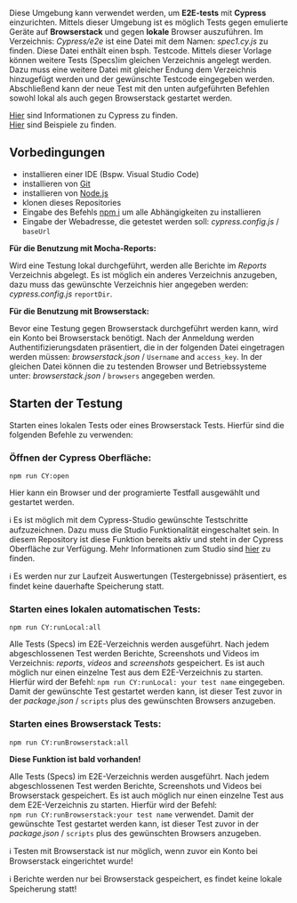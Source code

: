 Diese Umgebung kann verwendet werden, um **E2E-tests** mit **Cypress** einzurichten. Mittels dieser Umgebung ist es möglich Tests gegen emulierte Geräte auf **Browserstack** und gegen **lokale** Browser auszuführen. Im Verzeichnis: *Cypress/e2e* ist eine Datei mit dem Namen: *spec1.cy.js* zu finden. Diese Datei enthält einen bsph. Testcode. Mittels dieser Vorlage können weitere Tests (Specs)im gleichen Verzeichnis angelegt werden.
Dazu muss eine weitere Datei mit gleicher Endung dem Verzeichnis hinzugefügt werden und der gewünschte Testcode eingegeben werden. Abschließend kann der neue Test mit den unten aufgeführten Befehlen sowohl lokal als auch gegen Browserstack gestartet werden. 
 
[Hier](https://docs.cypress.io/guides/overview/why-cypress) sind Informationen zu Cypress zu finden.<br>
[Hier](https://docs.cypress.io/examples/examples/recipes) sind Beispiele zu finden.

## Vorbedingungen

* installieren einer IDE (Bspw. Visual Studio Code)
* installieren von [Git](https://git-scm.com/downloads)
* installieren von [Node.js](https://nodejs.org/de/download/)
* klonen dieses Repositories
* Eingabe des Befehls [npm i]() um alle Abhängigkeiten zu installieren
* Eingabe der Webadresse, die getestet werden soll: *cypress.config.js* / `baseUrl`

**Für die Benutzung mit Mocha-Reports:**

Wird eine Testung lokal durchgeführt, werden alle Berichte im *Reports* Verzeichnis abgelegt. Es ist möglich ein anderes Verzeichnis anzugeben, dazu muss das gewünschte Verzeichnis hier angegeben werden: *cypress.config.js* `reportDir`.

**Für die Benutzung mit Browserstack:**

Bevor eine Testung gegen Browserstack durchgeführt werden kann, wird ein Konto bei Browserstack benötigt. Nach der Anmeldung werden Authentifizierungsdaten präsentiert, die in der folgenden Datei eingetragen werden müssen: *browserstack.json* / `Username` and `access_key`. In der gleichen Datei können die zu testenden Browser und Betriebssysteme unter: *browserstack.json* / `browsers` angegeben werden.

## Starten der Testung

Starten eines lokalen Tests oder eines Browserstack Tests. Hierfür sind die folgenden Befehle zu verwenden:

### Öffnen der Cypress Oberfläche:

`npm run CY:open`

Hier kann ein Browser und der programierte Testfall ausgewählt und gestartet werden.

:information_source: Es ist möglich mit dem Cypress-Studio gewünschte Testschritte aufzuzeichnen. Dazu muss die Studio Funktionalität eingeschaltet sein. In diesem Repository ist diese Funktion bereits aktiv und steht in der Cypress Oberfläche zur Verfügung. Mehr Informationen zum Studio sind [hier](https://docs.cypress.io/guides/references/cypress-studio#Extending-a-Test) zu finden.

:information_source: Es werden nur zur Laufzeit Auswertungen (Testergebnisse) präsentiert, es findet keine dauerhafte Speicherung statt.

### Starten eines lokalen automatischen Tests: 

`npm run CY:runLocal:all`

Alle Tests (Specs) im E2E-Verzeichnis werden ausgeführt. Nach jedem abgeschlossenen Test werden Berichte, Screenshots und Videos im Verzeichnis: *reports*, *videos* and *screenshots* gespeichert. Es ist auch möglich nur einen einzelne Test aus dem E2E-Verzeichnis zu starten. Hierfür wird der Befehl: `npm run CY:runLocal: your test name` eingegeben. Damit der gewünschte Test gestartet werden kann, ist dieser Test zuvor in der *package.json* / `scripts` plus des gewünschten Browsers anzugeben. 

### Starten eines Browserstack Tests:

`npm run CY:runBrowserstack:all`

**Diese Funktion ist bald vorhanden!**

Alle Tests (Specs) im E2E-Verzeichnis werden ausgeführt. Nach jedem abgeschlossenen Test werden Berichte, Screenshots und Videos bei Browserstack gespeichert. Es ist auch möglich nur einen einzelne Test aus dem E2E-Verzeichnis zu starten. Hierfür wird der Befehl:<br>
 `npm run CY:runBrowserstack:your test name` verwendet. Damit der gewünschte Test gestartet werden kann, ist dieser Test zuvor in der *package.json* / `scripts` plus des gewünschten Browsers anzugeben. 

:information_source: Testen mit Browserstack ist nur möglich, wenn zuvor ein Konto bei Browserstack eingerichtet wurde!

:information_source: Berichte werden nur bei Browserstack gespeichert, es findet keine lokale Speicherung statt!